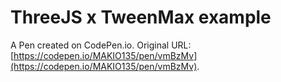 # ThreeJS x TweenMax example

A Pen created on CodePen.io. Original URL: [https://codepen.io/MAKIO135/pen/vmBzMv](https://codepen.io/MAKIO135/pen/vmBzMv).

